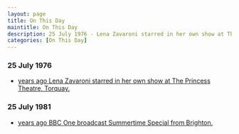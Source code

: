 ```yaml
---
layout: page
title: On This Day
maintitle: On This Day
description: 25 July 1976 - Lena Zavaroni starred in her own show at The Princess Theatre, Torquay. 25 July 1981 - BBC One broadcast Summertime Special from Brighton.
categories: [On This Day]
---
```


### 25 July 1976
* [<span id="age1"></span> years ago Lena Zavaroni starred in her own show at The Princess Theatre, Torquay.](/theatre/the%20lena%20zavaroni%20show/1976/07/25/the-lena-zavaroni-show.html)

### 25 July 1981
* [<span id="age2"></span> years ago BBC One broadcast Summertime Special from Brighton.](/bbc%20one/1981/07/25/summertime-special.html)

<!-- Script for calculating number of years ago -->
<script>
var dob = '19760725';
var year = Number(dob.substr(0, 4));
var month = Number(dob.substr(4, 2)) - 1;
var day = Number(dob.substr(6, 2));
var today = new Date();
var age1 = today.getFullYear() - year;
if (today.getMonth() < month || (today.getMonth() == month && today.getDate() < day)) {
age1--;
}
document.getElementById("age1").innerHTML=age1;

var dob = '19810725';
var year = Number(dob.substr(0, 4));
var month = Number(dob.substr(4, 2)) - 1;
var day = Number(dob.substr(6, 2));
var today = new Date();
var age2 = today.getFullYear() - year;
if (today.getMonth() < month || (today.getMonth() == month && today.getDate() < day)) {
age2--;
}
document.getElementById("age2").innerHTML=age2;
</script>


